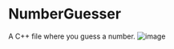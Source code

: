 # NumberGuesser
A C++ file where you guess a number.
![image](https://github.com/user-attachments/assets/6f32c1c7-7850-4f82-b57b-0871aff589f6)

